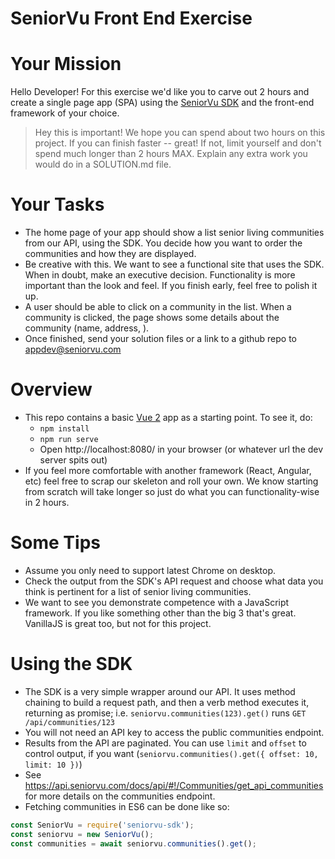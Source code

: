 # SeniorVu Front End Exercise

# Your Mission

Hello Developer! For this exercise we'd like you to carve out 2 hours and create a single page app
(SPA) using the [SeniorVu SDK](https://github.com/SeniorVu/seniorvu-sdk) and the front-end framework of your choice.

> Hey this is important! We hope you can spend about two hours on this project. If you can finish faster -- great!
> If not, limit yourself and don't spend much longer than 2 hours MAX. Explain any extra work you would do in a
> SOLUTION.md file.

# Your Tasks

* The home page of your app should show a list senior living communities from our API, using the SDK.
  You decide how you want to order the communities and how they are displayed.
* Be creative with this. We want to see a functional site that uses the SDK. When in doubt, make an executive decision.
  Functionality is more important than the look and feel. If you finish early, feel free to polish it up.
* A user should be able to click on a community in the list. When a community is clicked, the page shows some details about the community (name, address, ).
* Once finished, send your solution files or a link to a github repo to appdev@seniorvu.com

# Overview

* This repo contains a basic [Vue 2](https://vuejs.org/) app as a starting point. To see it, do:
  * `npm install`
  * `npm run serve`
  * Open http://localhost:8080/ in your browser (or whatever url the dev server spits out)
* If you feel more comfortable with another framework (React, Angular, etc) feel free to scrap our skeleton and roll
  your own. We know starting from scratch will take longer so just do what you can functionality-wise in 2 hours.

# Some Tips

* Assume you only need to support latest Chrome on desktop.
* Check the output from the SDK's API request and choose what data you think is pertinent for a list of senior living
  communities.
* We want to see you demonstrate competence with a JavaScript framework. If you like something other than the big 3
  that's great. VanillaJS is great too, but not for this project.

# Using the SDK

* The SDK is a very simple wrapper around our API. It uses method chaining to build a request path, and then a verb method
  executes it, returning as promise; i.e. `seniorvu.communities(123).get()` runs `GET /api/communities/123`
* You will not need an API key to access the public communities endpoint.
* Results from the API are paginated. You can use `limit` and `offset` to control output, if you want
  (`seniorvu.communities().get({ offset: 10, limit: 10 })`)
* See https://api.seniorvu.com/docs/api/#!/Communities/get_api_communities for more details on the communities endpoint.
* Fetching communities in ES6 can be done like so:

```js
const SeniorVu = require('seniorvu-sdk');
const seniorvu = new SeniorVu();
const communities = await seniorvu.communities().get();
```